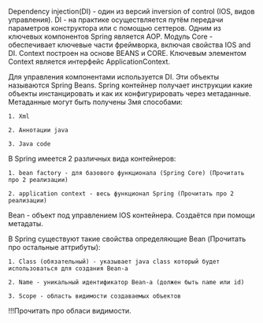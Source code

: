 Dependency injection(DI) - один из версий inversion of control (IOS, видов управления). DI - на практике осуществляется путём передачи параметров конструктора или с помощью сеттеров. Одним из ключевых компонентов Spring является AOP. Модуль Core - обеспечивает ключевые части фреймворка, включая свойства IOS and DI. Context построен на основе BEANS и CORE. Ключевым элементом Context является интерфейс ApplicationContext. 

Для управления компонентами используется DI. Эти объекты называются Spring Beans. Spring контейнер получает инструкции какие объекты инстанцировать и как их конфигурировать через метаданные. Метаданные могут быть получены 3мя способами:

    1. Xml
    
    2. Аннотации java
    
    3. Java code
    
В Spring имеется 2 различных вида контейнеров:

    1. bean factory - для базового функционала (Spring Core) (Прочитать про 2 реализации)
    
    2. application context - весь функционал Spring (Прочитать про 2 реализации)
    
Bean - объект под управлением IOS контейнера. Создаётся при помощи метадаты. 

В Spring существуют такие свойства определяющие Bean (Прочитать про остальные аттрибуты):

    1. Class (обязательный) - указывает java class который будет использоваться для создания Bean-a
    
    2. Name - уникальный идентификатор Bean-a (должен быть name или id)
    
    3. Scope - область видимости создаваемых объектов
    
!!!Прочитать про обласи видимости.
